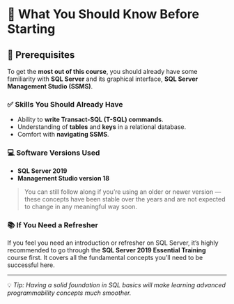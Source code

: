 # 📝 What You Should Know Before Starting

## 📌 Prerequisites

To get the **most out of this course**, you should already have some familiarity with **SQL Server** and its graphical interface, **SQL Server Management Studio (SSMS)**.

### ✅ Skills You Should Already Have

* Ability to **write Transact-SQL (T-SQL) commands**.
* Understanding of **tables** and **keys** in a relational database.
* Comfort with **navigating SSMS**.

### 💻 Software Versions Used

* **SQL Server 2019**
* **Management Studio version 18**

> You can still follow along if you’re using an older or newer version — these concepts have been stable over the years and are not expected to change in any meaningful way soon.

### 📚 If You Need a Refresher

If you feel you need an introduction or refresher on SQL Server, it’s highly recommended to go through the **SQL Server 2019 Essential Training** course first. It covers all the fundamental concepts you’ll need to be successful here.

---

💡 *Tip: Having a solid foundation in SQL basics will make learning advanced programmability concepts much smoother.*
